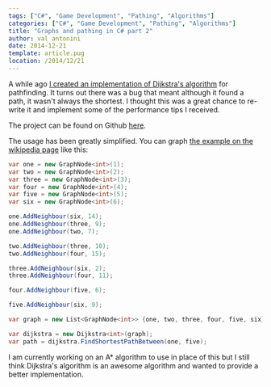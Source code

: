 ```yaml
---
tags: ["C#", "Game Development", "Pathing", "Algorithms"]
categories: ["C#", "Game Development", "Pathing", "Algorithms"]
title: "Graphs and pathing in C# part 2"
author: val antonini
date: 2014-12-21
template: article.pug
location: /2014/12/21
---
```


A while ago [I created an implementation of Dijkstra's algorithm](/2013/08/03 "Graphs and pathing in C#") for pathfinding. It turns out there was a bug that meant although it found a path, it wasn't always the shortest. I thought this was a great chance to re-write it and implement some of the performance tips I received.

The project can be found on Github [here](https://github.com/valantonini/GraphCollection "Github - valantonini/GraphCollection").


The usage has been greatly simplified. You can graph [the example on the wikipedia page](http://en.wikipedia.org/wiki/Dijkstra%27s_algorithm "Wikipedia - Dijkstra's algorithm") like this:

```cs
var one = new GraphNode<int>(1);
var two = new GraphNode<int>(2);
var three = new GraphNode<int>(3);
var four = new GraphNode<int>(4);
var five = new GraphNode<int>(5);
var six = new GraphNode<int>(6);

one.AddNeighbour(six, 14);
one.AddNeighbour(three, 9);
one.AddNeighbour(two, 7);

two.AddNeighbour(three, 10);
two.AddNeighbour(four, 15);

three.AddNeighbour(six, 2);
three.AddNeighbour(four, 11);

four.AddNeighbour(five, 6);

five.AddNeighbour(six, 9);

var graph = new List<GraphNode<int>> {one, two, three, four, five, six};

var dijkstra = new Dijkstra<int>(graph);
var path = dijkstra.FindShortestPathBetween(one, five);
```

I am currently working on an A* algorithm to use in place of this but I still think Dijkstra's algorithm is an awesome algorithm and wanted to provide a better implementation.
